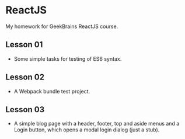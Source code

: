 # ReactJS
My homework for GeekBrains ReactJS course.

## Lesson 01
* Some simple tasks for testing of ES6 syntax.

## Lesson 02
* A Webpack bundle test project.

## Lesson 03
* A simple blog page with a header, footer, top and aside menus and a Login button, which opens a modal login dialog (just a stub).
